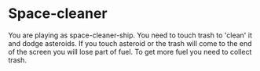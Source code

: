 # Space-cleaner
You are playing as space-cleaner-ship. You need to touch trash to 'clean' it and dodge asteroids. If you touch asteroid or the trash will come to the end of the screen you will lose part of fuel. To get more fuel you need to collect trash.

